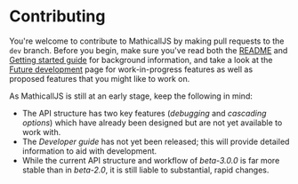 # Contributing

You're welcome to contribute to MathicallJS by making pull requests to the `dev` branch. Before you begin, make sure you've read both the [README](../README.md) and [Getting started guide](https://github.com/PatGleeson101/mathicall.js/wiki/Getting-started) for background information, and take a look at the [Future development](https://github.com/PatGleeson101/mathicall.js/wiki/Future-development) page for work-in-progress features as well as proposed features that you might like to work on.

As MathicallJS is still at an early stage, keep the following in mind:

- The API structure has two key features (_debugging_ and _cascading options_) which have already been designed but are not yet available to work with.
- The _Developer guide_ has not yet been released; this will provide detailed information to aid with development.
- While the current API structure and workflow of _beta-3.0.0_ is far more stable than in _beta-2.0_, it is still liable to substantial, rapid changes.